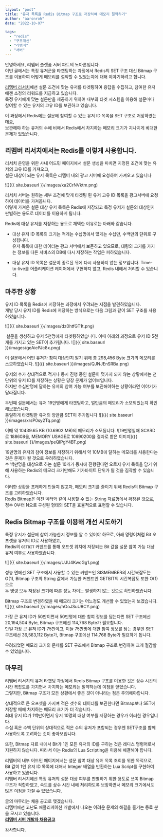 ```yaml
---
layout: "post"
title: "유저 목록을 Redis Bitmap 구조로 저장하여 메모리 절약하기"
author: "aaronroh"
date: "2022-10-07"

tags: 
  - "redis"
  - "구조개선"
  - "리멤버"
  - "서버"
---
```


안녕하세요, 리멤버 플랫폼 서버 파트의 노아론입니다.  
이번 글에서는 특정 유저군을 타겟팅하는 과정에서 Redis의 SET 구조 대신 Bitmap 구조를 이용하여 어떻게 메모리를 절약할 수 있었는지에 대해 이야기하려고 합니다.

[리멤버 리서치](https://survey.rememberapp.co.kr/)에선 설문 조건에 맞는 유저를 타겟팅하여 응답을 수집하고, 참여한 유저에겐 소정의 리워드를 지급하고 있습니다.  
특정 유저에게 맞는 설문만을 제공하기 위하여 내부의 타겟 시스템을 이용해 설문마다 참여할 수 있는 유저의 고유 ID를 보관하고 있습니다.

이 과정에서 Redis에는 설문에 참여할 수 있는 유저 ID 목록을 SET 구조로 저장하였는데요,  
보관해야 하는 유저의 수에 비해서 Redis에서 차지하는 메모리 크기가 지나치게 비대한 문제가 있었습니다.

## 리멤버 리서치에서는 Redis를 이렇게 사용합니다.

리서치 운영을 위한 사내 어드민 페이지에서 설문 생성을 마치면 지정된 조건에 맞는 유저의 고유 ID를 가져오고,  
설문 대상이 되는 유저 목록은 리멤버 내의 광고 서버에 요청하여 가져오고 있습니다

![]({{ site.baseurl }}/images/xa2CrNVktm.png)

리서치 서버는 원하는 세부 조건에 맞게 타겟팅 된 유저 고유 ID 목록을 광고서버에 요청하여 데이터를 가져옵니다.  
이렇게 가져온 설문 대상 유저 목록은 Redis에 저장되고 특정 유저가 설문의 대상인지 판별하는 용도로 데이터를 이용하게 됩니다.

Redis에 대상 유저를 저장하는 용도로 채택한 이유로는 아래와 같습니다.

- 대상 유저 ID 목록의 크기는 적게는 수십명에서 많게는 수십만, 수백만의 단위로 구성됩니다.  
    유저 목록에 대한 데이터는 광고 서버에서 보존하고 있으므로, 대량의 크기를 가지는 정보를 다른 서비스의 DB에 다시 저장하는 작업은 피하였습니다.
    
- 대상 유저 ID 목록은 설문이 종료된 뒤에 다시 사용하지 않는 정보입니다. Time-to-live를 어플리케이션 레이어에서 구현하지 않고, Redis 내에서 처리할 수 있습니다.
    

## 마주한 상황

유저 ID 목록을 Redis에 저장하는 과정에서 우려되는 지점을 발견하였습니다.  
개발 당시 유저 ID를 Redis에 저장하는 방식으로는 다음 그림과 같이 SET 구조를 사용하였습니다.

![]({{ site.baseurl }}/images/dz0htfGT1t.png)

 설문을 생성하고 유저 5천명에게 타겟팅하였습니다. 이때 아래의 과정으로 유저 ID 5천개를 가지고 있는 SET이 추가됩니다. ![]({{ site.baseurl }}/images/geAiePJc8x.png)

이 설문에서 어떤 유저가 참여 대상인지 알기 위해 총 298,456 Byte 크기의 메모리를 소모하였습니다. ![]({{ site.baseurl }}/images/QJNJEnSRBa.png)

유저의 수가 상대적으로 적거나 동시 진행 중인 설문이 몇가지 되지 않는 상황에서는 천 단위의 유저 ID를 저장하는 상황은 당장 문제가 없어보입니다.  
하지만 수십만명에 달하는 유저의 참여 가능 여부를 보관해야하는 상황이라면 이야기가 달라집니다.

두번째 설문에서는 유저 19만명에게 타겟팅하고, 얼만큼의 메모리가 소모되었는지 확인해보겠습니다.  
동일하게 타겟팅한 유저의 양만큼 SET이 추가됩니다 ![]({{ site.baseurl }}/images/xrsP0sy2Tq.png)

이때 약 10439.65 KB (10.6902 MB)의 메모리가 소모됩니다. ![19만명일때 SCARD로 188608을, MEMORY USAGE로 10690200을 결과로 받은 이미지]({{ site.baseurl }}/images/peQlPgY4BT.png)

19만명의 유저의 참여 정보를 저장하기 위해서 약 10MB에 달하는 메모리를 사용한다는 것은 문제가 될 것으로 우려하였습니다.  
수 백만명을 대상으로 하는 설문 10개가 동시에 진행된다면 오로지 유저 목록을 담기 위해 사용하는 Redis의 메모리 크기만해도 기가바이트 단위가 될 것을 짐작할 수 있습니다.

이러한 상황을 초래하게 만들지 않고자, 메모리 크기를 줄이기 위해 Redis의 Bitmap 구조를 고려하였습니다.  
Redis Bitmap은 이진 벡터와 같이 사용할 수 있는 String 자료형에서 확장된 것으로, 정수 0부터 N으로 구성된 형태의 SET을 효율적으로 표현할 수 있습니다.

## Redis Bitmap 구조를 이용해 개선 시도하기

특정 유저가 설문에 참여 가능한지 정보를 알 수 있어야 하므로, 아래 명령어처럼 Bit 오프셋을 유저의 ID로 사용하였고,  
Redis의 `GETBIT` 커맨드를 통해 오프셋 위치에 저장되는 Bit 값을 설문 참여 가능 대상 유저 여부로 사용하였습니다.

![]({{ site.baseurl }}/images/UJU4KwcGg1.png)

성능 면에선 SET 구조에서 사용할 수 있는 커맨드인 SISMEMBER의 시간복잡도는 O(1), Bitmap 구조의 String 값에서 가능한 커맨드인 GETBIT의 시간복잡도 또한 O(1) 으로  
두 명령 모두 저장된 크기에 따른 성능 차이는 발생하지 않는 것으로 확인하였습니다.

Bitmap 구조로 변경하였을 때 메모리 크기는 어느정도 개선할 수 있었는지 보겠습니다. ![]({{ site.baseurl }}/images/hOoJSuU8CY.png)

가장 큰 유저 ID가 50만이면서 50만명에 대한 참여 정보를 담는다면 SET 구조에선 20,194,504 Byte, Bitmap 구조에선 114,768 Byte가 필요합니다.  
만일 가장 큰 유저 ID가 75만이고, 이들 75만명에 대한 참여 정보를 담는 경우엔 SET 구조에선 36,583,112 Byte가, Bitmap 구조에선 114,768 Byte가 필요하게 됩니다.

우려되었던 메모리 크기의 문제를 SET 구조에서 Bitmap 구조로 변경하여 크게 절감할 수 있었습니다.

## 마무리

리멤버 리서치의 유저 타겟팅 과정에서 Redis Bitmap 구조를 이용한 것은 상수 시간의 시간 복잡도를 가지면서 차지하는 메모리는 절약하는데 이점을 얻었습니다.  
그렇지만, Bitmap 구조가 모든 상황에서 좋은 것이 아니라는 점은 주의해야합니다.

상대적으로 큰 오프셋을 가지며 적은 갯수의 데이터를 보관한다면 Bitmap보다 SET에 저장할 때에 차지하는 메모리 크기가 더 작습니다.  
최대 유저 ID가 1백만이면서 유저 10명의 대상 여부를 저장하는 경우가 이러한 경우입니다.  
수십 혹은 수백 단위의 상대적으로 적은 수의 유저가 포함되는 경우엔 SET구조를 함께 사용하도록 고려하는 것이 좋아보입니다.

또한, Bitmap 자료 내에서 Bit가 1인 모든 유저의 ID를 구하는 것은 레디스 명령어로서 지원하지 않습니다. 따라서 이는 Redis의 Lua Scripting을 이용해 해결해야 합니다.

리멤버의 내부 어드민 페이지에서는 설문 참여 대상 유저 목록 조회를 위한 목적으로,  
Bit 값이 1인 유저 ID 목록에 대해서 Integer 배열을 반환하는 Lua Script를 구현하여 사용하고 있습니다.  
리멤버 리서치에선 특정 유저의 설문 대상 여부를 판별하기 위한 용도로 쓰여 Bitmap 구조가 적합하였고, 속도를 상수 시간 내에 처리하도록 보장하면서 메모리 크기에서도 많은 이점을 가질 수 있었습니다.

글의 마무리는 채용 공고로 맺겠습니다.  
리멤버에선 고난도 애플리케이션 개발에서 나오는 어려운 문제의 해결을 즐기는 동료 분을 모시고 있습니다.  
**[리멤버 서버 개발자 채용공고](https://hello.remember.co.kr/recruit/server)**

감사합니다.
